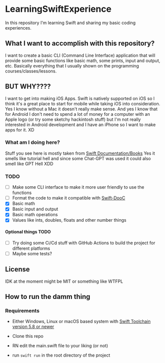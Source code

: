 # LearningSwiftExperience

In this repository I'm learning Swift and sharing my basic coding experiences.

## What I want to accomplish with this repository?

I want to create a basic CLI (Command Line Interface) application that will provide some basic functions like basic math, some prints, input and output, etc.
Basically everything that I usually shown on the programming courses/classes/lessons.

## BUT WHY????

I want to get into making iOS Apps. Swift is natively supported on iOS so I think it's a great place to start for mobile while taking iOS into consideration. Yes I know without a Mac it doesn't really make sense. And yes I know that for Android I don't need to spend a lot of money for a computer with an Apple logo (or try some sketchy hackintosh stuff) but I'm not really interested in Android development and I have an iPhone so I want to make apps for it. XD


### What am I doing here?

Stuff you see here is mostly taken from [Swift Documentation/Books](https://docs.swift.org/swift-book/documentation/the-swift-programming-language/)
Yes it smells like tutorial hell and since some Chat-GPT was used it could also smell like GPT Hell XDD

### TODO

- [ ]  Make some CLI interface to make it more user friendly to use the functions
- [ ] Format the code to make it compatible with [Swift-DooC](https://developer.apple.com/documentation/docc) 
- [x] Basic math
- [x] Basic input and output
- [x] Basic math operations
- [x] Values like ints, doubles, floats and other number things

#### Optional things TODO

- [ ] Try doing some Ci/Cd stuff with GitHub Actions to build the project for different platforms
- [ ] Maybe some tests?

## License

IDK at the moment
might be MIT or something like WTFPL

## How to run the damm thing

### Requirements

 - Either Windows, Linux or macOS based system with [Swift Toolchain version 5.8 or newer](https://swift.org/download/#releases)

- Clone this repo

- RN edit the main.swift file to your liking (or not)
- run `swift run` in the root directory of the project